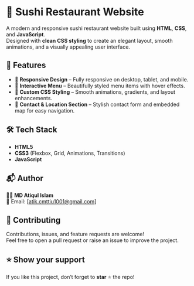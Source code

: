 # 🍣 Sushi Restaurant Website

A modern and responsive sushi restaurant website built using **HTML**, **CSS**, and **JavaScript**.  
Designed with **clean CSS styling** to create an elegant layout, smooth animations, and a visually appealing user interface.  

## 🚀 Features
- 📱 **Responsive Design** – Fully responsive on desktop, tablet, and mobile.  
- 🍣 **Interactive Menu** – Beautifully styled menu items with hover effects.  
- 🎨 **Custom CSS Styling** – Smooth animations, gradients, and layout enhancements.  
- 📍 **Contact & Location Section** – Stylish contact form and embedded map for easy navigation.  

## 🛠️ Tech Stack
- **HTML5**  
- **CSS3** (Flexbox, Grid, Animations, Transitions)  
- **JavaScript** 

## 📬 Author
👨‍💻 **MD Atiqul Islam**  
📧 Email: [atik.cmttiu1001@gmail.com]


## 🤝 Contributing
Contributions, issues, and feature requests are welcome!  
Feel free to open a pull request or raise an issue to improve the project.  

## ⭐ Show your support
If you like this project, don’t forget to **star** ⭐ the repo!  
